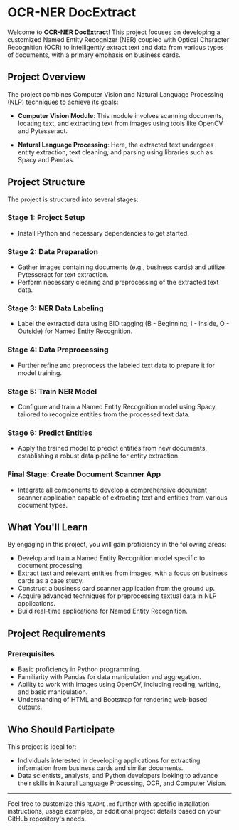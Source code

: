 # OCR-NER DocExtract

Welcome to **OCR-NER DocExtract**! This project focuses on developing a customized Named Entity Recognizer (NER) coupled with Optical Character Recognition (OCR) to intelligently extract text and data from various types of documents, with a primary emphasis on business cards.

## Project Overview

The project combines Computer Vision and Natural Language Processing (NLP) techniques to achieve its goals:

- **Computer Vision Module**: This module involves scanning documents, locating text, and extracting text from images using tools like OpenCV and Pytesseract.
  
- **Natural Language Processing**: Here, the extracted text undergoes entity extraction, text cleaning, and parsing using libraries such as Spacy and Pandas.

## Project Structure

The project is structured into several stages:

### Stage 1: Project Setup
- Install Python and necessary dependencies to get started.

### Stage 2: Data Preparation
- Gather images containing documents (e.g., business cards) and utilize Pytesseract for text extraction.
- Perform necessary cleaning and preprocessing of the extracted text data.

### Stage 3: NER Data Labeling
- Label the extracted data using BIO tagging (B - Beginning, I - Inside, O - Outside) for Named Entity Recognition.

### Stage 4: Data Preprocessing
- Further refine and preprocess the labeled text data to prepare it for model training.

### Stage 5: Train NER Model
- Configure and train a Named Entity Recognition model using Spacy, tailored to recognize entities from the processed text data.

### Stage 6: Predict Entities
- Apply the trained model to predict entities from new documents, establishing a robust data pipeline for entity extraction.

### Final Stage: Create Document Scanner App
- Integrate all components to develop a comprehensive document scanner application capable of extracting text and entities from various document types.

## What You'll Learn

By engaging in this project, you will gain proficiency in the following areas:

- Develop and train a Named Entity Recognition model specific to document processing.
- Extract text and relevant entities from images, with a focus on business cards as a case study.
- Construct a business card scanner application from the ground up.
- Acquire advanced techniques for preprocessing textual data in NLP applications.
- Build real-time applications for Named Entity Recognition.

## Project Requirements

### Prerequisites

- Basic proficiency in Python programming.
- Familiarity with Pandas for data manipulation and aggregation.
- Ability to work with images using OpenCV, including reading, writing, and basic manipulation.
- Understanding of HTML and Bootstrap for rendering web-based outputs.

## Who Should Participate

This project is ideal for:

- Individuals interested in developing applications for extracting information from business cards and similar documents.
- Data scientists, analysts, and Python developers looking to advance their skills in Natural Language Processing, OCR, and Computer Vision.

---

Feel free to customize this `README.md` further with specific installation instructions, usage examples, or additional project details based on your GitHub repository's needs.
